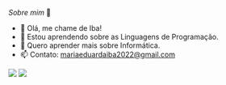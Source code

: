 _Sobre mim_ :white_heart:
- 👋 Olá, me chame de Iba!
- 👀 Estou aprendendo sobre as Linguagens de Programação.
- 🌱 Quero aprender mais sobre Informática.
- 📫 Contato: mariaeduardaiba2022@gmail.com

<!---
MariaIBa/MariaIBa is a ✨ special ✨ repository because its `README.md` (this file) appears on your GitHub profile.
You can click the Preview link to take a look at your changes.
--->
![](https://img.shields.io/badge/Scratch-4D97FF?style=for-the-badge&logo=Scratch&logoColor=white)
![](https://img.shields.io/badge/JavaScript-323330?style=for-the-badge&logo=javascript&logoColor=F7DF1E)
